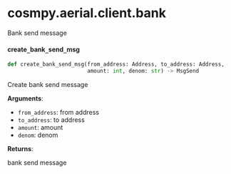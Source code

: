 <a id="cosmpy.aerial.client.bank"></a>

# cosmpy.aerial.client.bank

Bank send message

<a id="cosmpy.aerial.client.bank.create_bank_send_msg"></a>

#### create`_`bank`_`send`_`msg

```python
def create_bank_send_msg(from_address: Address, to_address: Address,
                         amount: int, denom: str) -> MsgSend
```

Create bank send message

**Arguments**:

- `from_address`: from address
- `to_address`: to address
- `amount`: amount
- `denom`: denom

**Returns**:

bank send message

